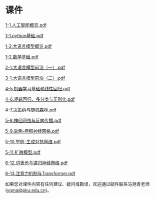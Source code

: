 # 课件

<a href="/slides/1-1.人工智能概览.pdf" download="1-1.人工智能概览.pdf">1-1.人工智能概览.pdf</a>

<a href="/slides/1-1.python基础.pdf" download="1-1.python基础.pdf">1-1.python基础.pdf</a>

<a href="/slides/1-2.大语言模型概览.pdf" download="1-2.大语言模型概览.pdf">1-2.大语言模型概览.pdf</a>

<a href="/slides/1-2.数学基础.pdf" download="1-2.数学基础.pdf">1-2.数学基础.pdf</a>

<a href="/slides/2-1.大语言模型前沿（一）.pdf" download="2-1.大语言模型前沿（一）.pdf">2-1.大语言模型前沿（一）.pdf</a>

<a href="/slides/3-1.大语言模型前沿（二）.pdf" download="3-1.大语言模型前沿（二）.pdf">3-1.大语言模型前沿（二）.pdf</a>

<a href="/slides/4-5.机器学习基础和线性回归.pdf" download="4-5.机器学习基础和线性回归.pdf">4-5.机器学习基础和线性回归.pdf</a>

<a href="/slides/4-6.逻辑回归、多分类与正则化.pdf" download="4-6.逻辑回归、多分类与正则化.pdf">4-6.逻辑回归、多分类与正则化.pdf</a>

<a href="/slides/4-7.决策树与随机森林.pdf" download="4-7.决策树与随机森林.pdf">4-7.决策树与随机森林.pdf</a>

<a href="/slides/5-8.神经网络与反向传播.pdf" download="5-8.神经网络与反向传播.pdf">5-8.神经网络与反向传播.pdf</a>

<a href="/slides/5-9.举例-卷积神经网络.pdf" download="5-9.举例-卷积神经网络.pdf">5-9.举例-卷积神经网络.pdf</a>

<a href="/slides/5-10.举例-生成对抗网络.pdf" download="5-10.举例-生成对抗网络.pdf">5-10.举例-生成对抗网络.pdf</a>

<a href="/slides/5-11.扩散模型.pdf" download="5-11.扩散模型.pdf">5-11.扩散模型.pdf</a>

<a href="/slides/6-12.词表示与递归神经网络.pdf" download="6-12.词表示与递归神经网络.pdf">6-12.词表示与递归神经网络.pdf</a>

<a href="/slides/6-13.注意力机制与Transformer.pdf" download="6-13.注意力机制与Transformer.pdf"> 6-13.注意力机制与Transformer.pdf</a>

如果您对课件内容有任何建议、疑问或勘误，欢迎通过邮件联系马滟青老师 (yqma@pku.edu.cn)。

